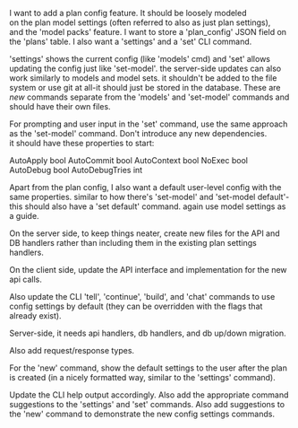 I want to add a plan config feature. It should be loosely modeled  
on the plan model settings (often referred to also as just plan settings),  
and the 'model packs' feature. I want to store a 'plan_config' JSON field on
the 'plans' table. I also want a 'settings' and a 'set' CLI command.        
  
'settings' shows the current config (like 'models' cmd)  and 'set' allows 
updating the config just like 'set-model'. the server-side updates can also
work similarly to models and model sets. it shouldn't be added to the file  
system or use git at all-it should just be stored in the database.  These are *new* commands separate from the 'models' and 'set-model' commands and should have their own files.

For prompting and user input in the 'set' command, use the same approach as the 'set-model' command. Don't introduce any new dependencies.                                                                              
it should have these properties to start:                                   
                                                                              
AutoApply bool AutoCommit bool AutoContext bool NoExec bool AutoDebug bool AutoDebugTries int         

Apart from the plan config, I also want a default user-level config with the
same properties. similar to how there's 'set-model' and 'set-model default'-
this should also have a 'set default' command. again use model settings as a
guide.

On the server side, to keep things neater, create new files for the API and DB handlers rather than including them in the existing plan settings handlers.

On the client side, update the API interface and implementation for the new api calls.

Also update the CLI 'tell', 'continue', 'build', and 'chat' commands to use config settings by default (they can be overridden with the flags that already exist).

Server-side, it needs api handlers, db handlers, and db up/down migration.

Also add request/response types.

For the 'new' command, show the default settings to the user after the plan is created (in a nicely formatted way, similar to the 'settings' command).

Update the CLI help output accordingly. Also add the appropriate command suggestions to the 'settings' and 'set' commands. Also add suggestions to the 'new' command to demonstrate the new config settings commands.